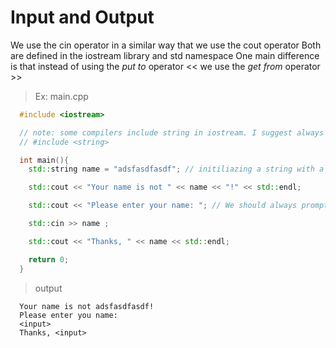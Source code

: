 # Input and Output

We use the cin operator in a similar way that we use the cout operator
Both are defined in the iostream library and std namespace
One main difference is that instead of using the *put to* operator << we use the *get from* operator >>

> Ex: main.cpp

```cpp
  #include <iostream>

  // note: some compilers include string in iostream. I suggest always including the line that's commented-out below
  // #include <string>

  int main(){
    std::string name = "adsfasdfasdf"; // initiliazing a string with a random name

    std::cout << "Your name is not " << name << "!" << std::endl;

    std::cout << "Please enter your name: "; // We should always prompt the user before using cin, so that the user knows what to do

    std::cin >> name ;

    std::cout << "Thanks, " << name << std::endl;

    return 0;
  }
```

> output

```console
  Your name is not adsfasdfasdf!
  Please enter you name: 
  <input>
  Thanks, <input>
```

  
